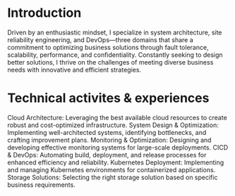 # Introduction #
Driven by an enthusiastic mindset, I specialize in system architecture, site reliability engineering, and DevOps—three domains that share a commitment to optimizing business solutions through fault tolerance, scalability, performance, and confidentiality. Constantly seeking to design better solutions, I thrive on the challenges of meeting diverse business needs with innovative and efficient strategies.

# Technical activites & experiences #
Cloud Architecture: Leveraging the best available cloud resources to create robust and cost-optimized infrastructure.
System Design & Optimization: Implementing well-architected systems, identifying bottlenecks, and crafting improvement plans.
Monitoring & Optimization: Designing and developing effective monitoring systems for large-scale deployments.
CICD & DevOps: Automating build, deployment, and release processes for enhanced efficiency and reliability.
Kubernetes Deployment: Implementing and managing Kubernetes environments for containerized applications.
Storage Solutions: Selecting the right storage solution based on specific business requirements.
